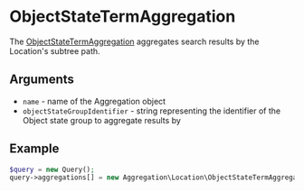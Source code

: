 # ObjectStateTermAggregation

The [ObjectStateTermAggregation](https://github.com/ezsystems/ezplatform-kernel/blob/master/eZ/Publish/API/Repository/Values/Content/Query/Aggregation/ObjectStateTermAggregation.php) aggregates search results by the Location's subtree path.

## Arguments

- `name` - name of the Aggregation object
- `objectStateGroupIdentifier` - string representing the identifier of the Object state group to aggregate results by

## Example

``` php
$query = new Query();
query->aggregations[] = new Aggregation\Location\ObjectStateTermAggregation('object_state', 'ez_lock');
```
